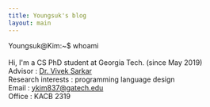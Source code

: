 ```yaml
---
title: Youngsuk's blog
layout: main
---
```


<span class="a">Youngsuk@Kim</span>:<span class="b">~</span><span class="c">$</span> whoami <br>      
Hi, I'm a CS PhD student at Georgia Tech. (since May 2019)<br>
<span class="b">Advisor</span> : <a href="https://www.cc.gatech.edu/people/vivek-sarkar">Dr. Vivek Sarkar</a> <br>
<span class="b">Research interests</span> : programming language design <br>
<span class="b">Email</span> : <a href="mailto:ykim837@gatech.edu">ykim837@gatech.edu</a> <br> 
<span class="b">Office</span> : KACB 2319 <br>